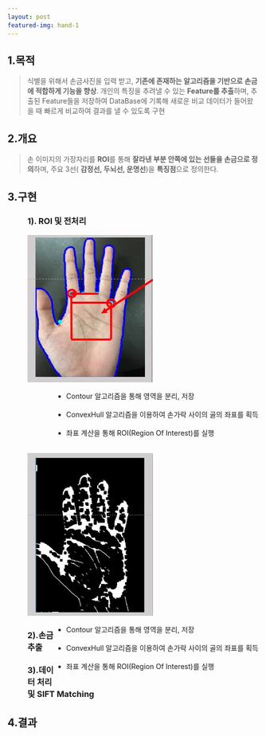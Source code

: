 ```yaml
---
layout: post
featured-img: hand-1
---
```


## 1.목적 

> 식별을 위해서 손금사진을 입력 받고, **기존에 존재하는 알고리즘을 기반으로 손금에 적합하게 기능을 향상**. 개인의 특징을 추려낼 수 있는 **Feature를 추출**하며, 추출된 Feature들을 저장하여 DataBase에 기록해 새로운 비교 데이터가 들어왔을 때 빠르게 비교하여 결과를 낼 수 있도록 구현

## 2.개요
>손 이미지의 가장자리를 **ROI**를 통해 **잘라낸 부분 안쪽에 있는 선들을 손금으로 정의**하며, 주요 3선( **감정선, 두뇌선, 운명선**)을 **특징점**으로 정의한다.
<div>
<h2>3.구현</h2>
<h3 style="margin-left: 40px;">1). ROI 및 전처리</h3>
    <div>
    <img src="/assets/img/posts/hand-sub1.jpg"  width="50%" height="50%" style="margin-left: 40px; "/>
     <ul style=" float: right;">
      <li>Contour 알고리즘을 통해 영역을 분리, 저장</li>
      <br>
      <li>ConvexHull 알고리즘을 이용하여 손가락 사이의 골의  좌표를 획득</li>
      <br>
      <li>좌표 계산을 통해 ROI(Region Of Interest)를 실행</li>
      <br>
    </ul>
   </div>
   <div>
    <img src="/assets/img/posts/hand-sub2.jpg"  width="50%" height="50%" style="margin-left: 40px; "/>
      <ul style=" float: right;">
      <li>Contour 알고리즘을 통해 영역을 분리, 저장</li>
      <br>
      <li>ConvexHull 알고리즘을 이용하여 손가락 사이의 골의  좌표를 획득</li>
      <br>
      <li>좌표 계산을 통해 ROI(Region Of Interest)를 실행</li>
      <br>
    </ul>
   </div>

<h3 style="margin-left: 40px;">2).손금 추출</h3>
<h3 style="margin-left: 40px;">3).데이터 처리 및 SIFT Matching</h3>
</div>

## 4.결과
